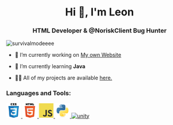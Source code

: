 <h1 align="center">Hi 👋, I'm Leon</h1>
<h3 align="center">HTML Developer & @NoriskClient Bug Hunter</h3>

<p align="left"> <img src="https://komarev.com/ghpvc/?username=survivalmodeeee&label=Profile%20views&color=0e75b6&style=flat" alt="survivalmodeeee" /> </p>

- 🔭 I’m currently working on [My own Website](https://survivalmode.ct.ws)

- 🌱 I’m currently learning **Java**

- 👨‍💻 All of my projects are available [here.](https://survivalmode.ct.ws/projects.html)

<h3 align="left">Languages and Tools:</h3>
<p align="left"> <a href="https://www.w3schools.com/css/" target="_blank" rel="noreferrer"> <img src="https://raw.githubusercontent.com/devicons/devicon/master/icons/css3/css3-original-wordmark.svg" alt="css3" width="40" height="40"/> </a> <a href="https://www.w3.org/html/" target="_blank" rel="noreferrer"> <img src="https://raw.githubusercontent.com/devicons/devicon/master/icons/html5/html5-original-wordmark.svg" alt="html5" width="40" height="40"/> </a> <a href="https://developer.mozilla.org/en-US/docs/Web/JavaScript" target="_blank" rel="noreferrer"> <img src="https://raw.githubusercontent.com/devicons/devicon/master/icons/javascript/javascript-original.svg" alt="javascript" width="40" height="40"/> </a> <a href="https://www.python.org" target="_blank" rel="noreferrer"> <img src="https://raw.githubusercontent.com/devicons/devicon/master/icons/python/python-original.svg" alt="python" width="40" height="40"/> </a> <a href="https://unity.com/" target="_blank" rel="noreferrer"> <img src="https://www.vectorlogo.zone/logos/unity3d/unity3d-icon.svg" alt="unity" width="40" height="40"/> </a> </p>

